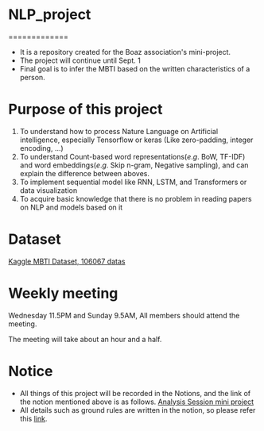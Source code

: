 # NLP_project
=============
* It is a repository created for the Boaz association's mini-project.
* The project will continue until Sept. 1
* Final goal is to infer the MBTI based on the written characteristics of a person.

Purpose of this project
====================
1. To understand how to process Nature Language on Artificial intelligence, especially Tensorflow or keras (Like zero-padding, integer encoding, ...)
2. To understand Count-based word representations($e.g.$ BoW, TF-IDF) and word embeddings($e.g.$ Skip n-gram, Negative sampling), and can explain the difference between aboves.
3. To implement sequential model like RNN, LSTM, and Transformers or data visualization
4. To acquire basic knowledge that there is no problem in reading papers on NLP and models based on it

Dataset
======
[Kaggle MBTI Dataset, 106067 datas](https://www.kaggle.com/datasets/zeyadkhalid/mbti-personality-types-500-dataset)

Weekly meeting
==============
Wednesday 11.5PM and Sunday 9.5AM, All members should attend the meeting.

The meeting will take about an hour and a half.

Notice
======
* All things of this project will be recorded in the Notions, and the link of the notion mentioned above is as follows. [Analysis Session mini project](https://few-geranium-eac.notion.site/aec0c2f8a3d64eacb13c12181aa9ada2)
* All details such as ground rules are written in the notion, so please refer this [link](https://few-geranium-eac.notion.site/2022-08-14-e8cb0fa4c2ce4b60aa343f35db7fe77e).

